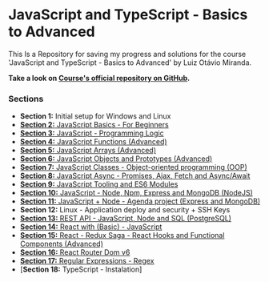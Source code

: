 # JavaScript and TypeScript - Basics to Advanced

This Is a Repository for saving my progress and solutions for the course 'JavaScript and TypeScript - Basics to Advanced' by Luiz Otávio Miranda.

**Take a look on [Course's official repository on GitHub](https://github.com/luizomf/curso-js).**

### Sections

* **Section 1:** Initial setup for Windows and Linux
* [**Section 2:** JavaScript Basics - For Beginners](https://github.com/fernandaorms/js-course/tree/main/Section02)
* [**Section 3:** JavaScript - Programming Logic](https://github.com/fernandaorms/js-course/tree/main/Section03)
* [**Section 4:** JavaScript Functions (Advanced)](https://github.com/fernandaorms/js-course/tree/main/Section04)
* [**Section 5:** JavaScript Arrays (Advanced)](https://github.com/fernandaorms/js-course/tree/main/Section05)
* [**Section 6:** JavaScript Objects and Prototypes (Advanced)](https://github.com/fernandaorms/js-course/tree/main/Section06)
* [**Section 7:** JavaScript Classes - Object-oriented programming (OOP)](https://github.com/fernandaorms/js-course/tree/main/Section07)
* [**Section 8:** JavaScript Async - Promises, Ajax, Fetch and Async/Await](https://github.com/fernandaorms/js-course/tree/main/Section08)
* [**Section 9:** JavaScript Tooling and ES6 Modules](https://github.com/fernandaorms/js-course/tree/main/Section09)
* [**Section 10:** JavaScript - Node, Npm, Express and MongoDB (NodeJS)](https://github.com/fernandaorms/js-course/tree/main/Section10)
* [**Section 11:** JavaScript + Node - Agenda project (Express and MongoDB)](https://github.com/fernandaorms/agenda-nodejs)
* **Section 12:** Linux - Application deploy and security + SSH Keys
* [**Section 13:** REST API - JavaScript, Node and SQL (PostgreSQL)](https://github.com/fernandaorms/agenda-rest-api)
* [**Section 14:** React with (Basic) - JavaScript](https://github.com/fernandaorms/tasklist-reactjs)
* [**Section 15:** React - Redux Saga - React Hooks and Functional Components (Advanced)](https://github.com/fernandaorms/agenda-reactjs)
* [**Section 16:** React Router Dom v6](https://github.com/fernandaorms/js-course/tree/main/Section16)
* [**Section 17:** Regular Expressions - Regex](https://github.com/fernandaorms/js-course/tree/main/Section17)
* [**Section 18:** TypeScript - Instalation]

